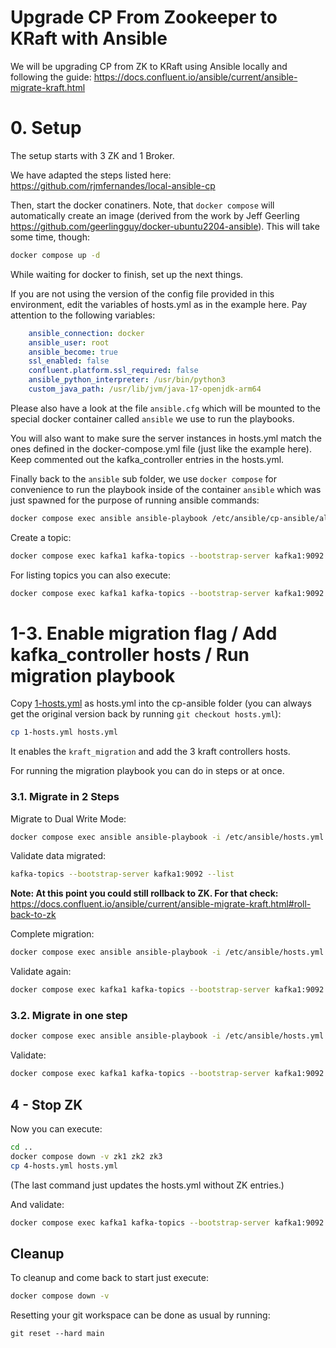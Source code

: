 # Upgrade CP From Zookeeper to KRaft with Ansible

We will be upgrading CP from ZK to KRaft using Ansible locally and following the guide: https://docs.confluent.io/ansible/current/ansible-migrate-kraft.html

# 0. Setup

The setup starts with 3 ZK and 1 Broker.

We have adapted the steps listed here: https://github.com/rjmfernandes/local-ansible-cp

Then, start the docker conatiners. Note, that `docker compose` will automatically create an image (derived from the work by Jeff Geerling https://github.com/geerlingguy/docker-ubuntu2204-ansible). This will take some time, though:

```bash
docker compose up -d
```

While waiting for docker to finish, set up the next things.

If you are not using the version of the config file provided in this environment, edit the variables of hosts.yml as in the example here. Pay attention to the following variables:

```yml
    ansible_connection: docker
    ansible_user: root
    ansible_become: true
    ssl_enabled: false
    confluent.platform.ssl_required: false
    ansible_python_interpreter: /usr/bin/python3
    custom_java_path: /usr/lib/jvm/java-17-openjdk-arm64
```

Please also have a look at the file `ansible.cfg` which will be mounted to the special docker container called `ansible` we use to run the playbooks.

You will also want to make sure the server instances in hosts.yml match the ones defined in the docker-compose.yml file (just like the example here). Keep commented out the kafka_controller entries in the hosts.yml.

Finally back to the `ansible` sub folder, we use `docker compose` for convenience to run the playbook inside of the container `ansible` which was just spawned for the purpose of running ansible commands:

```bash
docker compose exec ansible ansible-playbook /etc/ansible/cp-ansible/all.yml -i /etc/ansible/cp-ansible/hosts.yml
```

Create a topic:

```bash
docker compose exec kafka1 kafka-topics --bootstrap-server kafka1:9092 --topic test --create --partitions 1 --replication-factor 1
```

For listing topics you can also execute:

```bash
docker compose exec kafka1 kafka-topics --bootstrap-server kafka1:9092 --list
```

# 1-3. Enable migration flag / Add kafka_controller hosts / Run migration playbook

Copy [1-hosts.yml](./1-hosts.yml) as hosts.yml into the cp-ansible folder (you can always get the original version back by running `git checkout hosts.yml`):

```bash
cp 1-hosts.yml hosts.yml
```

It enables the `kraft_migration` and add the 3 kraft controllers hosts.

For running the migration playbook you can do in steps or at once.

### 3.1. Migrate in 2 Steps

Migrate to Dual Write Mode:

```bash
docker compose exec ansible ansible-playbook -i /etc/ansible/hosts.yml confluent.platform.ZKtoKraftMigration.yml --tags migrate_to_dual_write
```

Validate data migrated:

```bash
kafka-topics --bootstrap-server kafka1:9092 --list
```

**Note: At this point you could still rollback to ZK. For that check:** https://docs.confluent.io/ansible/current/ansible-migrate-kraft.html#roll-back-to-zk 

Complete migration:

```bash
docker compose exec ansible ansible-playbook -i /etc/ansible/hosts.yml confluent.platform.ZKtoKraftMigration.yml   --tags migrate_to_kraft
```

Validate again:

```bash
docker compose exec kafka1 kafka-topics --bootstrap-server kafka1:9092 --list
```


### 3.2. Migrate in one step

```bash
docker compose exec ansible ansible-playbook -i /etc/ansible/hosts.yml confluent.platform.ZKtoKraftMigration.yml
```

Validate:

```bash
docker compose exec kafka1 kafka-topics --bootstrap-server kafka1:9092 --list
```

## 4 - Stop ZK 

Now you can execute:

```bash
cd ..
docker compose down -v zk1 zk2 zk3
cp 4-hosts.yml hosts.yml
```

(The last command just updates the hosts.yml without ZK entries.)

And validate:

```bash
docker compose exec kafka1 kafka-topics --bootstrap-server kafka1:9092 --list
```

## Cleanup

To cleanup and come back to start just execute:

```bash
docker compose down -v 
```

Resetting your git workspace can be done as usual by running:

```
git reset --hard main
```
